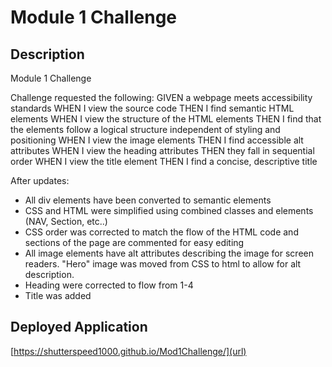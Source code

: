 # Module 1 Challenge

## Description
Module 1 Challenge

Challenge requested the following:
GIVEN a webpage meets accessibility standards
WHEN I view the source code
THEN I find semantic HTML elements
WHEN I view the structure of the HTML elements
THEN I find that the elements follow a logical structure independent of styling and positioning
WHEN I view the image elements
THEN I find accessible alt attributes
WHEN I view the heading attributes
THEN they fall in sequential order
WHEN I view the title element
THEN I find a concise, descriptive title

After updates:

* All div elements have been converted to semantic elements
* CSS and HTML were simplified using combined classes and elements (NAV, Section, etc..)
* CSS order was corrected to match the flow of the HTML code and sections of the page are commented for easy editing
* All image elements have alt attributes describing the image for screen readers.  "Hero" image was moved from CSS to html to allow for alt description.
* Heading were corrected to flow from 1-4
* Title was added 

## Deployed Application 
[https://shutterspeed1000.github.io/Mod1Challenge/](url)




